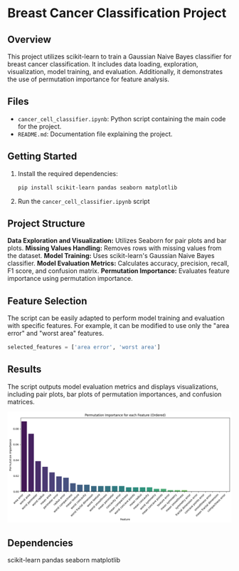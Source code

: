 # Breast Cancer Classification Project

## Overview
This project utilizes scikit-learn to train a Gaussian Naive Bayes classifier for breast cancer classification. It includes data loading, exploration, visualization, model training, and evaluation. Additionally, it demonstrates the use of permutation importance for feature analysis.

## Files
- `cancer_cell_classifier.ipynb`: Python script containing the main code for the project.
- `README.md`: Documentation file explaining the project.

## Getting Started
1. Install the required dependencies:
   ```bash
   pip install scikit-learn pandas seaborn matplotlib
   ```
2. Run the `cancer_cell_classifier.ipynb` script

## Project Structure

**Data Exploration and Visualization:** Utilizes Seaborn for pair plots and bar plots.
**Missing Values Handling:** Removes rows with missing values from the dataset.
**Model Training:** Uses scikit-learn's Gaussian Naive Bayes classifier.
**Model Evaluation Metrics:** Calculates accuracy, precision, recall, F1 score, and confusion matrix.
**Permutation Importance:** Evaluates feature importance using permutation importance.

## Feature Selection

The script can be easily adapted to perform model training and evaluation with specific features. For example, it can be modified to use only the "area error" and "worst area" features.

```python
selected_features = ['area error', 'worst area']
```
## Results

The script outputs model evaluation metrics and displays visualizations, including pair plots, bar plots of permutation importances, and confusion matrices.

![Alt text](permutation_importances.png)

## Dependencies

scikit-learn
pandas
seaborn
matplotlib

